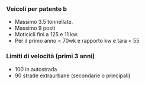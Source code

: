 ### Veicoli per patente b

- Massimo 3.5 tonnellate.
- Massimo 9 posti
- Moticicli fini a 125 e 11 kw.
- Per il primo anno < 70wk e rapporto kw e tara < 55

### Limiti di velocità (primi 3 anni)

- 100 in autostrada
- 90 strade extraurbane (secondarie o principali)